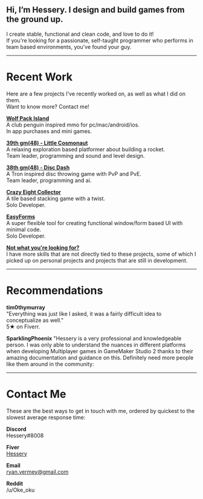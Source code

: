 ## Hi, I’m Hessery. I design and build games from the ground up.
I create stable, functional and clean code, and love to do it!  
If you're looking for a passionate, self-taught programmer who performs in team based environments, you've found your guy.

---

# Recent Work
Here are a few projects I've recently worked on, as well as what I did on them.  
Want to know more? Contact me!

[**Wolf Pack Island**](https://apps.apple.com/app/id1453048068)  
A club penguin inspired mmo for pc/mac/android/ios.  
In app purchases and mini games.

[**39th gm(48) - Little Cosmonaut**](https://gm48.net/game/1971/little-cosmonaut)  
A relaxing exploration based platformer about building a rocket.  
Team leader, programming and sound and level design.

[**38th gm(48) - Disc Dash**](https://gm48.net/game/1855/disc-dash)  
A Tron inspired disc throwing game with PvP and PvE.  
Team leader, programming and ai.

[**Crazy Eight Collector**](https://oke-oku.itch.io/crazy-eight-collector)  
A tile based stacking game with a twist.  
Solo Developer.

[**EasyForms**](https://marketplace.yoyogames.com/assets/10060/easyforms)  
A super flexible tool for creating functional window/form based UI with minimal code.  
Solo Developer.
  
[**Not what you're looking for?**](./other-skills.md)  
I have more skills that are not directly tied to these projects, some of which I picked up on personal projects and projects that are still in development.

---

# Recommendations

**tim0thymurray**  
"Everything was just like I asked, it was a fairly difficult idea to conceptualize as well."  
5★ on Fiverr.

**SparklingPhoenix**
"Hessery is a very professional and knowledgeable person. I was only able to understand the nuances in different platforms when developing Multiplayer games in  GameMaker Studio 2 thanks to their amazing documentation and guidance on this. Definitely need more people like them around in the community:

---

# Contact Me

These are the best ways to get in touch with me, ordered by quickest to the slowest average response time:

**Discord**  
Hessery#8008

**Fiver**  
[Hessery](https://www.fiverr.com/hessery/code-features-or-games-for-you-in-gamemaker-studio-2)

**Email**  
ryan.vermey@gmail.com

**Reddit**  
/u/Oke_oku
